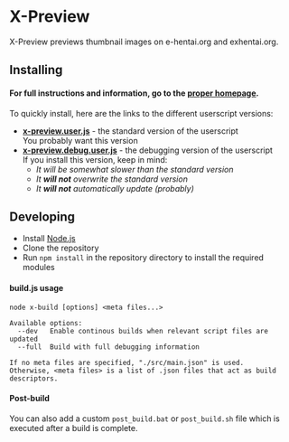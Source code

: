 # X-Preview

X-Preview previews thumbnail images on e-hentai.org and exhentai.org.


## Installing

#### For full instructions and information, go to the [proper homepage](https://dnsev-h.github.io/x-preview/).

To quickly install, here are the links to the different userscript versions:

* <b>[x-preview.user.js](https://raw.githubusercontent.com/dnsev-h/x-preview/stable/builds/x-preview.user.js)</b> - the standard version of the userscript<br />
  You probably want this version
* <b>[x-preview.debug.user.js](https://raw.githubusercontent.com/dnsev-h/x-preview/stable/builds/x-preview.debug.user.js)</b> - the debugging version of the userscript<br />
  If you install this version, keep in mind:
  * <i>It will be somewhat slower than the standard version</i>
  * <i>It <b>will not</b> overwrite the standard version</i>
  * <i>It <b>will not</b> automatically update (probably)</i>


## Developing

* Install [Node.js](https://nodejs.org/)
* Clone the repository
* Run `npm install` in the repository directory to install the required modules

#### build.js usage

```batch
node x-build [options] <meta files...>

Available options:
  --dev   Enable continous builds when relevant script files are updated
  --full  Build with full debugging information

If no meta files are specified, "./src/main.json" is used.
Otherwise, <meta files> is a list of .json files that act as build descriptors.
```

#### Post-build

You can also add a custom `post_build.bat` or `post_build.sh` file which is executed after a build is complete.
